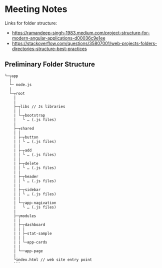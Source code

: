 # Meeting Notes

Links for folder structure:
* https://ramandeep-singh-1983.medium.com/project-structure-for-modern-angular-applications-d00036c9e1ee 
* https://stackoverflow.com/questions/35807001/web-projects-folders-directories-structure-best-practices

## Preliminary Folder Structure
```
└─┬app
  |
  └─ node.js
  |
  └─┬root
    |
    |
    ├─┬libs // Js libraries 
    | |
    | └─┬bootstrap
    |   └ … (.js files)
    |
    ├─┬shared
    | |
    | ├─┬button
    | | └ … (.js files)
    | |
    | ├─┬add
    | | └ … (.js files)
    | |
    | ├─┬delete
    | | └ … (.js files)
    | |
    | ├─┬header
    | | └ … (.js files)
    | |
    | ├─┬sidebar
    | | └ … (.js files)
    | |
    | └─┬app-nagivation
    |   └ … (.js files)
    |
    ├─┬modules
    | |
    | ├─┬dashboard
    | | | 
    | | ├─stat-sample
    | | | 
    | | └─app-cards  
    | |
    | └──app-page
    |
    └index.html // web site entry point
    ```
